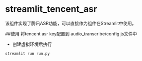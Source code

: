 # streamlit_tencent_asr
该组件实现了腾讯ASR功能，可以直接作为组件在Streamlit中使用。


##使用
将tencent asr key配置到 audio_transcribe/config.js文件中
- 创建虚拟环境后执行
```
streamlit run run.py
```
